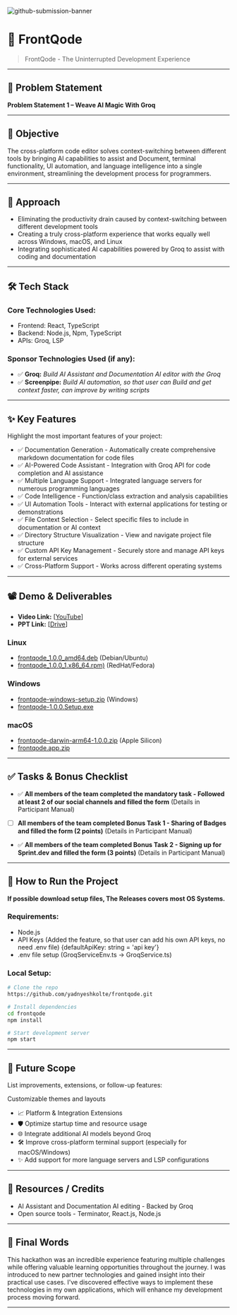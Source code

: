 ![github-submission-banner](https://github.com/user-attachments/assets/a1493b84-e4e2-456e-a791-ce35ee2bcf2f)

# 🚀 FrontQode

> FrontQode - The Uninterrupted Development Experience

---

## 📌 Problem Statement

**Problem Statement 1 – Weave AI Magic With Groq**

---

## 🎯 Objective

The cross-platform code editor solves context-switching between different tools by bringing AI capabilities to assist and Document, terminal functionality, UI automation, and language intelligence into a single environment, streamlining the development process for programmers.

---

## 🧠 Approach

- Eliminating the productivity drain caused by context-switching between different development tools
- Creating a truly cross-platform experience that works equally well across Windows, macOS, and Linux
- Integrating sophisticated AI capabilities powered by Groq to assist with coding and documentation

---

## 🛠️ Tech Stack

### Core Technologies Used:
- Frontend: React, TypeScript
- Backend: Node.js, Npm, TypeScript
- APIs: Groq, LSP

### Sponsor Technologies Used (if any):
- ✅ **Groq:** _Build AI Assistant and Documentation AI editor with the Groq_  
- ✅ **Screenpipe:** _Build AI automation, so that user can Build and get context faster, can improve by writing scripts_  
---

## ✨ Key Features

Highlight the most important features of your project:

- ✅ Documentation Generation - Automatically create comprehensive markdown documentation for code files
- ✅ AI-Powered Code Assistant - Integration with Groq API for code completion and AI assistance
- ✅ Multiple Language Support - Integrated language servers for numerous programming languages
- ✅ Code Intelligence - Function/class extraction and analysis capabilities
- ✅ UI Automation Tools - Interact with external applications for testing or demonstrations
- ✅ File Context Selection - Select specific files to include in documentation or AI context
- ✅ Directory Structure Visualization - View and navigate project file structure
- ✅ Custom API Key Management - Securely store and manage API keys for external services
- ✅ Cross-Platform Support - Works across different operating systems

---

## 📽️ Demo & Deliverables

- **Video Link:** [[YouTube](https://youtu.be/9m9UTx8AkoI)]  
- **PPT Link:** [[Drive](https://drive.google.com/drive/folders/1HbAYjnjr9zyRwAzjJutD-mmLc8MOa0VZ)]  

### Linux
- [frontqode_1.0.0_amd64.deb](https://github.com/yadnyeshkolte/frontqode/releases/download/v1.0.0/frontqode_1.0.0_amd64.deb) (Debian/Ubuntu)
- [frontqode_1.0.0_1.x86_64.rpm)](https://github.com/yadnyeshkolte/frontqode/releases/download/v1.0.0/frontqode-1.0.0-1.x86_64.rpm) (RedHat/Fedora)


### Windows
- [frontqode-windows-setup.zip](https://github.com/yadnyeshkolte/frontqode/releases/download/v1.0.0/frontqode-1.0.0-full-setup.zip) (Windows)
- [frontqode-1.0.0.Setup.exe](https://github.com/yadnyeshkolte/frontqode/releases/download/v1.0.0/frontqode-1.0.0.Setup.exe)

### macOS
- [frontqode-darwin-arm64-1.0.0.zip](https://github.com/yadnyeshkolte/frontqode/releases/download/v1.0.0/frontqode-darwin-arm64-1.0.0.zip) (Apple Silicon)
- [frontqode.app.zip](https://github.com/yadnyeshkolte/frontqode/releases/download/v1.0.0/frontqode.app.zip)

---

## ✅ Tasks & Bonus Checklist

- ✅ **All members of the team completed the mandatory task - Followed at least 2 of our social channels and filled the form** (Details in Participant Manual)  
-  [ ] **All members of the team completed Bonus Task 1 - Sharing of Badges and filled the form (2 points)**  (Details in Participant Manual)
- ✅ **All members of the team completed Bonus Task 2 - Signing up for Sprint.dev and filled the form (3 points)**  (Details in Participant Manual)

---

## 🧪 How to Run the Project

**If possible download setup files, The Releases covers most OS Systems.**

### Requirements:
- Node.js
- API Keys (Added the feature, so that user can add his own API keys, no need .env file) {defaultApiKey: string = 'api key'}
- .env file setup (GroqServiceEnv.ts -> GroqService.ts)

### Local Setup:
```bash
# Clone the repo
https://github.com/yadnyeshkolte/frontqode.git

# Install dependencies
cd frontqode
npm install

# Start development server
npm start
```
---

## 🧬 Future Scope

List improvements, extensions, or follow-up features:

Customizable themes and layouts
- 📈 Platform & Integration Extensions  
- 🛡️ Optimize startup time and resource usage  
- 🌐 Integrate additional AI models beyond Groq  
- 🛠️ Improve cross-platform terminal support (especially for macOS/Windows)
- ✨ Add support for more language servers and LSP configurations
---

## 📎 Resources / Credits

- AI Assistant and Documentation AI editing - Backed by Groq  
- Open source tools - Terminator, React.js, Node.js

---

## 🏁 Final Words

This hackathon was an incredible experience featuring multiple challenges while offering valuable learning opportunities throughout the journey. I was introduced to new partner technologies and gained insight into their practical use cases. I've discovered effective ways to implement these technologies in my own applications, which will enhance my development process moving forward.

---

